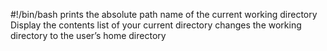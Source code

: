 #!/bin/bash
prints the absolute path name of the current working directory
Display the contents list of your current directory
changes the working directory to the user’s home directory
